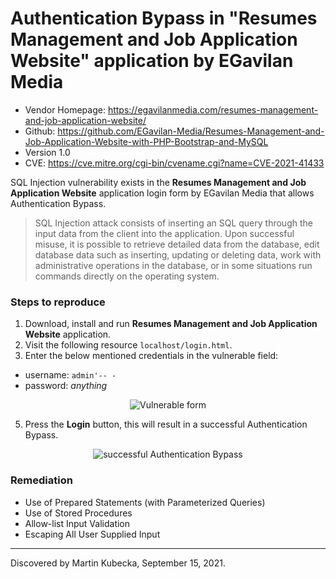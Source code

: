 # Authentication Bypass in "Resumes Management and Job Application Website" application by EGavilan Media

- Vendor Homepage: https://egavilanmedia.com/resumes-management-and-job-application-website/
- Github: https://github.com/EGavilan-Media/Resumes-Management-and-Job-Application-Website-with-PHP-Bootstrap-and-MySQL
- Version 1.0
- CVE: https://cve.mitre.org/cgi-bin/cvename.cgi?name=CVE-2021-41433

SQL Injection vulnerability exists in the **Resumes Management and Job Application Website** application login form by EGavilan Media that allows Authentication Bypass. 

> SQL Injection attack consists of inserting an SQL query through the input data from the client into the application. Upon successful misuse, it is possible to retrieve detailed data from the database, edit database data such as inserting, updating or deleting data, work with administrative operations in the database, or in some situations run commands directly on the operating system.

### Steps to reproduce

1. Download, install and run **Resumes Management and Job Application Website** application.
2. Visit the following resource `localhost/login.html`.
3. Enter the below mentioned credentials in the vulnerable field:
  - username: `admin'-- -`
  - password: _anything_

<p align="center">
<img src="https://github.com/martinkubecka/CVE-References/blob/main/images/egavilan_media/SQLi-1.png" alt="Vulnerable form">
</p>

5. Press the **Login** button, this will result in a successful Authentication Bypass.

<p align="center">
<img src="https://github.com/martinkubecka/CVE-References/blob/main/images/egavilan_media/SQLi-2.png" alt="successful Authentication Bypass">
</p>

### Remediation

- Use of Prepared Statements (with Parameterized Queries)
- Use of Stored Procedures
- Allow-list Input Validation
- Escaping All User Supplied Input

---
Discovered by Martin Kubecka, September 15, 2021.